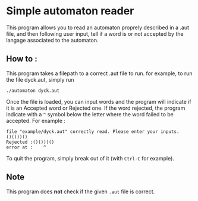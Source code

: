 # Simple automaton reader
This program allows you to read an automaton proprely described in a .aut file, and then following user input, tell if a word is or not accepted by the langage associated to the automaton.
## How to :
This program takes a filepath to a correct .aut file to run.
for example, to run the file dyck.aut, simply run
```
./automaton dyck.aut
```
Once the file is loaded, you can input words and the program will indicate if it is an Accepted word or Rejected one.
If the word rejected, the program indicate with a `^` symbol below the letter where the word failed to be accepted.
For example :
```
file "example/dyck.aut" correctly read. Please enter your inputs.
()()))()
Rejected :()()))()
error at :    ^
```

To quit the program, simply break out of it (with `Ctrl-C` for example).
## Note
This program does **not** check if the given `.aut` file is correct.
